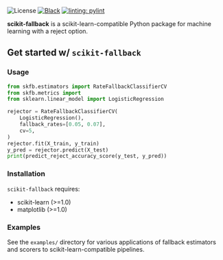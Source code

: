 ![License](https://img.shields.io/badge/License-BSD_3--Clause-blue.svg)
[![Black](https://img.shields.io/badge/code%20style-black-000000.svg)](https://github.com/psf/black)
[![linting: pylint](https://img.shields.io/badge/linting-pylint-yellowgreen)](https://github.com/PyCQA/pylint)

**scikit-fallback** is a scikit-learn-compatible Python package for machine learning
with a reject option.

## Get started w/ `scikit-fallback`

### Usage
```python
from skfb.estimators import RateFallbackClassifierCV
from skfb.metrics import
from sklearn.linear_model import LogisticRegression

rejector = RateFallbackClassifierCV(
    LogisticRegression(),
    fallback_rates=[0.05, 0.07],
    cv=5,
)
rejector.fit(X_train, y_train)
y_pred = rejector.predict(X_test)
print(predict_reject_accuracy_score(y_test, y_pred))
```

### Installation
`scikit-fallback` requires:
* scikit-learn (>=1.0)
* matplotlib (>=1.0)

### Examples

See the `examples/` directory for various applications of fallback estimators and
scorers to scikit-learn-compatible pipelines.
